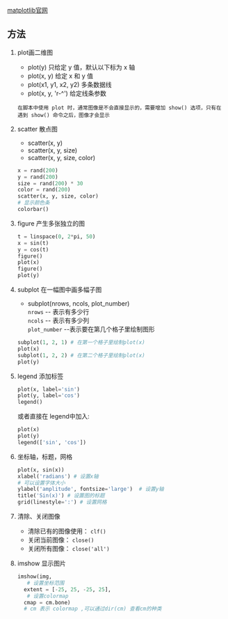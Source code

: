 [matplotlib官网](http://matplotlib.org/index.html)
## 方法
1. plot画二维图
    + plot(y) 只给定 y 值，默认以下标为 x 轴
    + plot(x, y) 给定 x 和 y 值
    + plot(x1, y1, x2, y2) 多条数据线
    + plot(x, y, 'r-^') 给定线条参数

    `在脚本中使用 plot 时，通常图像是不会直接显示的，需要增加 show() 选项，只有在遇到 show() 命令之后，图像才会显示`

2. scatter 散点图  
    + scatter(x, y)
    + scatter(x, y, size)
    + scatter(x, y, size, color)

    ```python
    x = rand(200)
    y = rand(200)
    size = rand(200) * 30
    color = rand(200)
    scatter(x, y, size, color)
    # 显示颜色条
    colorbar()
    ```

3. figure 产生多张独立的图

    ```python
    t = linspace(0, 2*pi, 50)
    x = sin(t)
    y = cos(t)
    figure()
    plot(x)
    figure()
    plot(y)
    ```

4. subplot 在一幅图中画多幅子图   
    + subplot(nrows, ncols, plot_number)    
    `nrows` -- 表示有多少行   
    `ncols` -- 表示有多少列   
    `plot_number` --表示要在第几个格子里绘制图形  

    ```python
    subplot(1, 2, 1) # 在第一个格子里绘制plot(x)
    plot(x)
    subplot(1, 2, 2) # 在第二个格子里绘制plot(x)
    plot(y)
    ```

5. legend 添加标签  

    ```python
    plot(x, label='sin')
    plot(y, label='cos')
    legend()
    ```
    或者直接在 legend中加入:    

    ```python
    plot(x)
    plot(y)
    legend(['sin', 'cos'])
    ```

6. 坐标轴，标题，网格

    ```python
    plot(x, sin(x))
    xlabel('radians') # 设置x轴
    # 可以设置字体大小
    ylabel('amplitude', fontsize='large')  # 设置y轴
    title('Sin(x)') # 设置图的标题
    grid(linestyle=':') # 设置网格
    ```

7. 清除、关闭图像  

    + 清除已有的图像使用： `clf()`    
    + 关闭当前图像：   `close()`
    + 关闭所有图像：   `close('all')`

8. imshow 显示图片
    ```python
    imshow(img,
       # 设置坐标范围
      extent = [-25, 25, -25, 25],
       # 设置colormap
      cmap = cm.bone)
      # cm 表示 colormap ,可以通过dir(cm) 查看cm的种类
    ```

